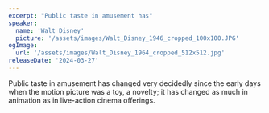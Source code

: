 ```yaml
---
excerpt: "Public taste in amusement has"
speaker:
  name: 'Walt Disney'
  picture: '/assets/images/Walt_Disney_1946_cropped_100x100.JPG'
ogImage:
  url: '/assets/images/Walt_Disney_1964_cropped_512x512.jpg'
releaseDate: '2024-03-27'
---
```


Public taste in amusement has changed very decidedly since the early days when the motion picture was a toy, a novelty; it has changed as much in animation as in live-action cinema offerings.
